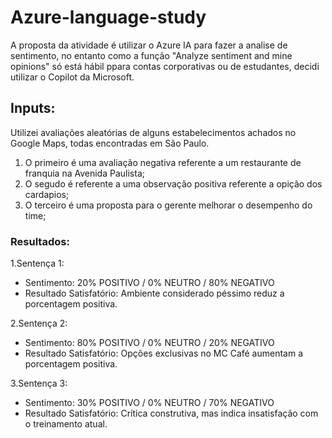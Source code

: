 # Azure-language-study
A proposta da atividade é utilizar o Azure IA para fazer a analise de sentimento, no entanto como a função "Analyze sentiment and mine opinions" só está hábil ppara contas corporativas ou de estudantes, decidi utilizar o Copilot da Microsoft.

## Inputs:
Utilizei avaliações aleatórias de alguns estabelecimentos achados no Google Maps, todas encontradas em São Paulo.
1. O primeiro é uma avaliação negativa referente a um restaurante de franquia na Avenida Paulista;
2. O segudo é referente a uma observação positiva referente a opição dos cardapios;
3. O terceiro é uma proposta para o gerente melhorar o desempenho do time;

### Resultados:
1.Sentença 1:
* Sentimento: 20% POSITIVO / 0% NEUTRO / 80% NEGATIVO
* Resultado Satisfatório: Ambiente considerado péssimo reduz a porcentagem positiva.

2.Sentença 2:
* Sentimento: 80% POSITIVO / 0% NEUTRO / 20% NEGATIVO
* Resultado Satisfatório: Opções exclusivas no MC Café aumentam a porcentagem positiva.

3.Sentença 3:
* Sentimento: 30% POSITIVO / 0% NEUTRO / 70% NEGATIVO
* Resultado Satisfatório: Crítica construtiva, mas indica insatisfação com o treinamento atual.
